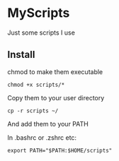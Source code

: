 # MyScripts
Just some scripts I use

## Install
chmod to make them executable
```
chmod +x scripts/*
```
Copy them to your user directory
```
cp -r scripts ~/
```
And add them to your PATH

In .bashrc or .zshrc etc:
```
export PATH="$PATH:$HOME/scripts"
```
